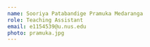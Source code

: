 ```yaml
---
name: Sooriya Patabandige Pramuka Medaranga
role: Teaching Assistant
email: e1154539@u.nus.edu
photo: pramuka.jpg
---
```


